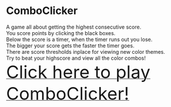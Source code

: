 # ComboClicker
A game all about getting the highest consecutive score. \
You score points by clicking the black boxes. \
Below the score is a timer, when the timer runs out you lose. \
The bigger your score gets the faster the timer goes. \
There are score thresholds inplace for viewing new color themes. \
Try to beat your highscore and view all the color combos! \
[<span style="font-size: 48px;">Click here to play ComboClicker!</span>](https://kvnok.github.io/ComboClicker/)
